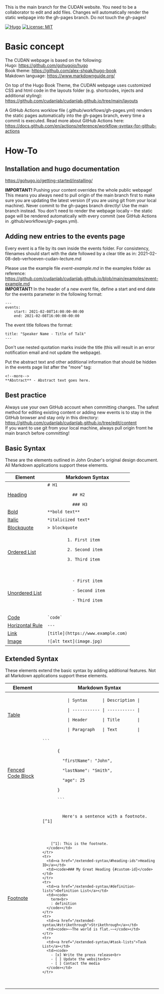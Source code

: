 This is the main branch for the CUDAN website. You need to be a collaborator to edit and add files. Changes will automatically render the static webpage into the gh-pages branch. Do not touch the gh-pages!

[![Hugo](https://img.shields.io/badge/hugo-0.68-blue.svg)](https://gohugo.io)
[![License: MIT](https://img.shields.io/badge/License-MIT-blue.svg)](LICENSE)


# Basic concept   
The CUDAN webpage is based on the following:  
Hugo: https://github.com/gohugoio/hugo  
Book theme: https://github.com/alex-shpak/hugo-book  
Makdown language: https://www.markdownguide.org/  
  
On top of the Hugo Book Theme, the CUDAN webpage uses customized CSS and html code in the layouts folder (e.g. shortcodes, injects and additional styling):   https://github.com/cudanlab/cudanlab.github.io/tree/main/layouts   

A GitHub Actions worklow file (.github/workflows/gh-pages.yml) renders the static pages automatically into the gh-pages branch, every time a commit is executed. Read more about GitHub Actions here: https://docs.github.com/en/actions/reference/workflow-syntax-for-github-actions   

  
# How-To 

## Installation and hugo documentation
https://gohugo.io/getting-started/installing/ 

**IMPORTANT!** Pushing your content overrides the whole public webpage! This means you always need to pull origin of the main branch first to make sure you are updating the latest version (if you are using git from your local machine). Never commit to the gh-pages branch directly! Use the main branch instead. You don't need to render the webpage locally – the static page will be rendered automatically with every commit (see GitHub Actions in .github/workflows/gh-pages.yml).   

## Adding new entries to the events page   
Every event is a file by its own inside the events folder. For consistency, filenames should start with the date followed by a clear title as in: 2021-02-08-deb-verhoeven-cudan-lecture.md 

Please use the example file *event-example.md* in the examples folder as reference: https://github.com/cudanlab/cudanlab.github.io/blob/main/examples/event-example.md     
**IMPORTANT!** In the header of a new event file, define a start and end date for the events parameter in the following format:  
```
---
events:
    start: 2021-02-08T14:00:00-00:00
    end: 2021-02-08T16:00:00-00:00
```
The event title follows the format:
```
title: "Speaker Name - Title of Talk"
---
```  
Don't use nested quotation marks inside the title (this will result in an error notification email and not update the webpage).

Put the abstract text and other additional information that should be hidden in the events page list after the "more" tag:   
```
<!--more-->
**Abstract** - Abstract text goes here.
```

## Best practice  
Always use your own GitHub account when committing changes. The safest method for editing existing content or adding new events is to stay in the GitHub browser and stay only in this directory: https://github.com/cudanlab/cudanlab.github.io/tree/edit/content   
If you want to use git from your local machine, always pull origin fromt he main branch before committing!  


## Basic Syntax

These are the elements outlined in John Gruber's original design document. All Markdown applications support these elements.

<table class="table table-bordered">
  <thead class="thead-light">
    <tr>
      <th>Element</th>
      <th>Markdown Syntax</th>
    </tr>
  </thead>
  <tbody>
    <tr>
      <td><a href="/basic-syntax/#headings">Heading</a></td>
      <td><code># H1<br>
          ## H2<br>
          ### H3</code></td>
    </tr>
    <tr>
      <td><a href="/basic-syntax/#bold">Bold</a></td>
      <td><code>**bold text**</code></td>
    </tr>
    <tr>
      <td><a href="/basic-syntax/#italic">Italic</a></td>
      <td><code>*italicized text*</code></td>
    </tr>
    <tr>
      <td><a href="/basic-syntax/#blockquotes-1">Blockquote</a></td>
      <td><code>> blockquote</code></td>
    </tr>
    <tr>
      <td><a href="/basic-syntax/#ordered-lists">Ordered List</a></td>
      <td><code>
        1. First item<br>
        2. Second item<br>
        3. Third item<br>
      </code></td>
    </tr>
    <tr>
      <td><a href="/basic-syntax/#unordered-lists">Unordered List</a></td>
      <td>
        <code>
          - First item<br>
          - Second item<br>
          - Third item<br>
        </code>
      </td>
    </tr>
    <tr>
      <td><a href="/basic-syntax/#code">Code</a></td>
      <td><code>`code`</code></td>
    </tr>
    <tr>
      <td><a href="/basic-syntax/#horizontal-rules">Horizontal Rule</a></td>
      <td><code>---</code></td>
    </tr>
    <tr>
      <td><a href="/basic-syntax/#links">Link</a></td>
      <td><code>[title](https://www.example.com)</code></td>
    </tr>
    <tr>
      <td><a href="/basic-syntax/#images-1">Image</a></td>
      <td><code>![alt text](image.jpg)</code></td>
    </tr>
  </tbody>
</table>

## Extended Syntax

These elements extend the basic syntax by adding additional features. Not all Markdown applications support these elements.

<table class="table table-bordered">
  <thead class="thead-light">
    <tr>
      <th>Element</th>
      <th>Markdown Syntax</th>
    </tr>
  </thead>
  <tbody>
    <tr>
      <td><a href="/extended-syntax/#tables">Table</a></td>
      <td><code>
          | Syntax      | Description |<br>
          | ----------- | ----------- |<br>
          | Header      | Title       |<br>
          | Paragraph   | Text        |
      </code></td>
    </tr>
    <tr>
      <td><a href="/extended-syntax/#fenced-code-blocks">Fenced Code Block</a></td>
      <td><code>```<br>
      {<br>
      &nbsp;&nbsp;"firstName": "John",<br>
      &nbsp;&nbsp;"lastName": "Smith",<br>
      &nbsp;&nbsp;"age": 25<br>
      }<br>
      ```
      </code></td>
    </tr>
    <tr>
      <td><a href="/extended-syntax/#footnotes">Footnote</a></td>
      <td><code>
        Here's a sentence with a footnote. [^1]<br><br>

        [^1]: This is the footnote.
      </code></td>
    </tr>
    <tr>
      <td><a href="/extended-syntax/#heading-ids">Heading ID</a></td>
      <td><code>### My Great Heading {#custom-id}</code></td>
    </tr>
    <tr>
      <td><a href="/extended-syntax/#definition-lists">Definition List</a></td>
      <td><code>
        term<br>
        : definition
      </code></td>
    </tr>
    <tr>
      <td><a href="/extended-syntax/#strikethrough">Strikethrough</a></td>
      <td><code>~~The world is flat.~~</code></td>
    </tr>
    <tr>
      <td><a href="/extended-syntax/#task-lists">Task List</a></td>
      <td><code>
        - [x] Write the press release<br>
        - [ ] Update the website<br>
        - [ ] Contact the media
      </code></td>
    </tr>
  </tbody>
</table>


